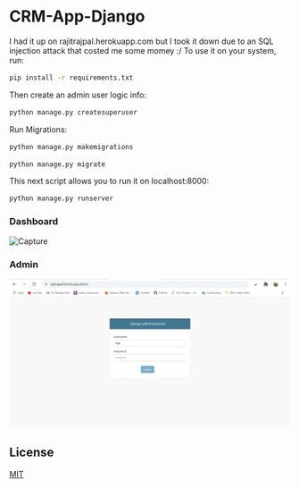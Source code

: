 # CRM-App-Django
I had it up on rajitrajpal.herokuapp.com but I took it down due to an SQL injection attack that costed me some momey :/
To use it on your system, run:
```bash
pip install -r requirements.txt
```
Then create an admin user logic info:
```bash
python manage.py createsuperuser
```
Run Migrations:
```bash
python manage.py makemigrations
```
```bash
python manage.py migrate
```
This next script allows you to run it on localhost:8000:
```bash
python manage.py runserver
```
### Dashboard
![Capture](https://user-images.githubusercontent.com/62230387/90967514-0e560580-e495-11ea-8a62-f987b5702cf0.PNG)

### Admin
![Screenshot](Capture1.png)

## License
[MIT](https://choosealicense.com/licenses/mit/)
